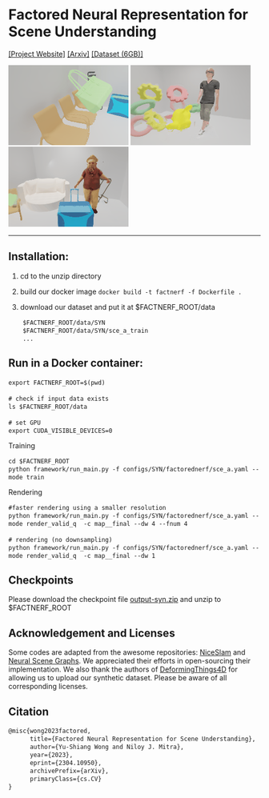 # Factored Neural Representation for Scene Understanding
[[Project Website]](https://geometry.cs.ucl.ac.uk/projects/2023/factorednerf/)
[[Arxiv]](https://arxiv.org/abs/2304.10950)
[[Dataset (6GB)]](https://geometry.cs.ucl.ac.uk/projects/2023/factorednerf/paper_docs/dataset)

![a](./assets/gif/a_train_rgb.gif)
![b](./assets/gif/b_train_rgb.gif)
![c](./assets/gif/c_train_rgb.gif)

---

## Installation:
    
1. cd to the unzip directory

2. build our docker image
````docker build -t factnerf -f Dockerfile . ````

3. download our dataset and put it at $FACTNERF_ROOT/data
````
    $FACTNERF_ROOT/data/SYN
    $FACTNERF_ROOT/data/SYN/sce_a_train
    ...
````


## Run in a Docker container:

````
export FACTNERF_ROOT=$(pwd)

# check if input data exists
ls $FACTNERF_ROOT/data

# set GPU
export CUDA_VISIBLE_DEVICES=0

````
Training
````
cd $FACTNERF_ROOT 
python framework/run_main.py -f configs/SYN/factorednerf/sce_a.yaml --mode train 
````

Rendering
````
#faster rendering using a smaller resolution
python framework/run_main.py -f configs/SYN/factorednerf/sce_a.yaml --mode render_valid_q  -c map__final --dw 4 --fnum 4 

# rendering (no downsampling)
python framework/run_main.py -f configs/SYN/factorednerf/sce_a.yaml --mode render_valid_q  -c map__final --dw 1 

````


## Checkpoints
Please download the checkpoint file [output-syn.zip](https://geometry.cs.ucl.ac.uk/projects/2023/factorednerf/paper_docs/dataset/) and unzip to $FACTNERF_ROOT 

## Acknowledgement and Licenses
Some codes are adapted from the awesome repositories: [NiceSlam]( 
https://github.com/cvg/nice-slam) and [Neural Scene Graphs](https://github.com/princeton-computational-imaging/neural-scene-graphs). We appreciated their efforts in open-sourcing their implementation. We also thank the authors of [DeformingThings4D](https://github.com/rabbityl/DeformingThings4D) for allowing us to upload our synthetic dataset. Please be aware of all corresponding licenses.


## Citation
````
@misc{wong2023factored,
      title={Factored Neural Representation for Scene Understanding}, 
      author={Yu-Shiang Wong and Niloy J. Mitra},
      year={2023},
      eprint={2304.10950},
      archivePrefix={arXiv},
      primaryClass={cs.CV}
}
````

